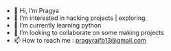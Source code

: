 - 👋 Hi, I’m Pragya
- 👀 I’m interested in hacking projects | exploring.
- 🌱 I’m currently learning python
- 💞️ I’m looking to collaborate on some making projects
- 📫 How to reach me : pragyrajfb13@gmail.com

<!---
pragyaraj13/pragyaraj13 is a ✨ special ✨ repository because its `README.md` (this file) appears on your GitHub profile.
You can click the Preview link to take a look at your changes.
--->
